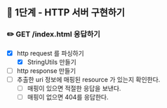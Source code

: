 ## 🚀 1단계 - HTTP 서버 구현하기
### ✏️ GET /index.html 응답하기
- [x] http request 를 파싱하기
  - [x] StringUtils 만들기
- [ ] http response 만들기
- [ ] 추출한 uri 정보에 매핑된 resource 가 있는지 확인한다.
    - [ ] 매핑이 있으면 적절한 응답을 보낸다. 
    - [ ] 매핑이 없으면 404를 응답한다. 